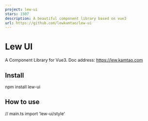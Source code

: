 ```yaml
---
project: lew-ui
stars: 1507
description: A beautiful component library based on vue3
url: https://github.com/lewkamtao/lew-ui
---
```


Lew UI
======

A Component Library for Vue3. Doc address: https://lew.kamtao.com

Install
-------

npm install lew-ui

How to use
----------

// main.ts
import 'lew-ui/style'

<script setup lang="ts">
// page.vue
import { LewButton } from 'lew-ui'
</script\>

<template\>
  <LewButton text\="Submit" />
</template\>

Open Source Libraries
---------------------

Lew UI uses the following open source libraries:

-   Tippy.js: For creating tooltips and popovers
-   Lucide: Provides a clean and beautiful icon set
-   VueUse: Collection of Vue Composition API utilities
-   Day.js: Lightweight library for date manipulation
-   Yup: Object schema validation library
-   vue-virt-list: Virtual list

We are grateful for the support these excellent open source projects provide to Lew UI.

License
-------

Lew UI is open source software licensed as MIT.
